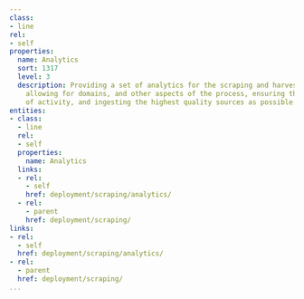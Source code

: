 ```yaml
---
class:
- line
rel:
- self
properties:
  name: Analytics
  sort: 1317
  level: 3
  description: Providing a set of analytics for the scraping and harvesting process,
    allowing for domains, and other aspects of the process, ensuring the effectiveness
    of activity, and ingesting the highest quality sources as possible.
entities:
- class:
  - line
  rel:
  - self
  properties:
    name: Analytics
  links:
  - rel:
    - self
    href: deployment/scraping/analytics/
  - rel:
    - parent
    href: deployment/scraping/
links:
- rel:
  - self
  href: deployment/scraping/analytics/
- rel:
  - parent
  href: deployment/scraping/
...
```

